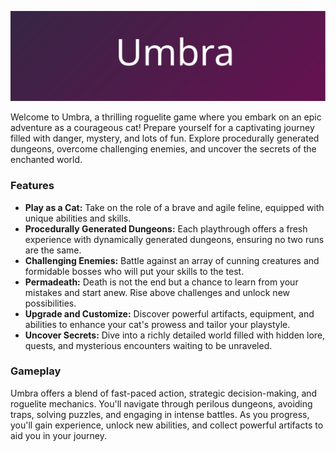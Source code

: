 ![Banner](Art/Banner.svg)

<!-- ![lines](https://img.shields.io/tokei/lines/github/mrbrist/umbra) -->

Welcome to Umbra, a thrilling roguelite game where you embark on an epic adventure as a courageous cat! Prepare yourself for a captivating journey filled with danger, mystery, and lots of fun. Explore procedurally generated dungeons, overcome challenging enemies, and uncover the secrets of the enchanted world.

### Features
- **Play as a Cat:** Take on the role of a brave and agile feline, equipped with unique abilities and skills.
- **Procedurally Generated Dungeons:** Each playthrough offers a fresh experience with dynamically generated dungeons, ensuring no two runs are the same.
- **Challenging Enemies:** Battle against an array of cunning creatures and formidable bosses who will put your skills to the test.
- **Permadeath:** Death is not the end but a chance to learn from your mistakes and start anew. Rise above challenges and unlock new possibilities.
- **Upgrade and Customize:** Discover powerful artifacts, equipment, and abilities to enhance your cat's prowess and tailor your playstyle.
- **Uncover Secrets:** Dive into a richly detailed world filled with hidden lore, quests, and mysterious encounters waiting to be unraveled.

### Gameplay
Umbra offers a blend of fast-paced action, strategic decision-making, and roguelite mechanics. You'll navigate through perilous dungeons, avoiding traps, solving puzzles, and engaging in intense battles. As you progress, you'll gain experience, unlock new abilities, and collect powerful artifacts to aid you in your journey.